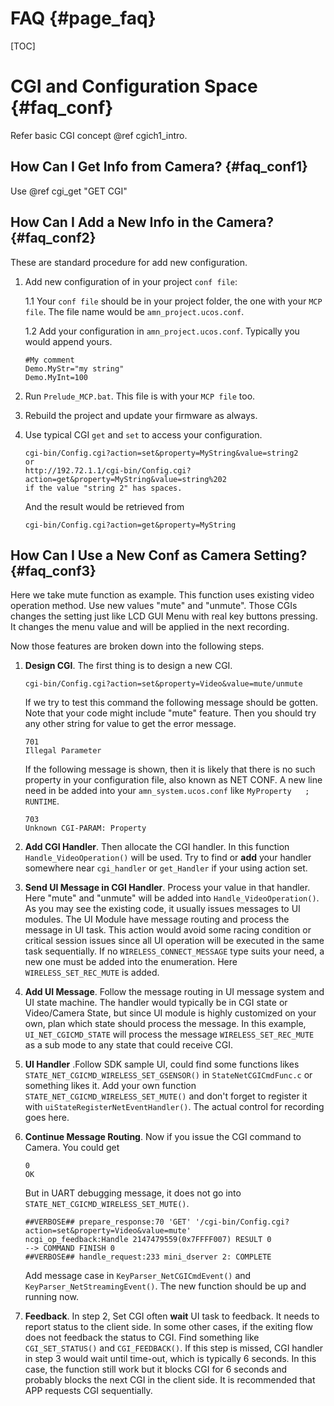 # FAQ {#page_faq}

[TOC]


CGI and Configuration Space    {#faq_conf}
==============================================================================
Refer basic CGI concept @ref cgich1_intro.


How Can I Get Info from Camera? {#faq_conf1}
-----------------
Use @ref cgi_get "GET CGI"


How Can I Add a New Info in the Camera? {#faq_conf2}
----------------

These are standard procedure for add new configuration.

1. Add new configuration of in your project `conf file`:

   1.1 Your `conf file` should be in your project folder, the one with your `MCP file`. The file name would be `amn_project.ucos.conf`.

   1.2 Add your configuration in `amn_project.ucos.conf`. Typically you would append yours.

   ```
   #My comment
   Demo.MyStr="my string"
   Demo.MyInt=100
   ```

2. Run `Prelude_MCP.bat`. This file is with your `MCP file` too.

3. Rebuild the project and update your firmware as always.

4. Use typical CGI `get` and `set` to access your configuration.

   ```
   cgi-bin/Config.cgi?action=set&property=MyString&value=string2
   or
   http://192.72.1.1/cgi-bin/Config.cgi?action=get&property=MyString&value=string%202
   if the value "string 2" has spaces.
   ```

   And the result would be retrieved from

   ```
   cgi-bin/Config.cgi?action=get&property=MyString
   ```



How Can I Use a New Conf as Camera Setting? {#faq_conf3}
----------------
Here we take mute function as example. This function uses existing video operation method. Use new values "mute" and "unmute". Those CGIs changes the setting just like LCD GUI Menu with real key buttons pressing. It changes the menu value and will be applied in the next recording.

Now those features are broken down into the following steps.
1. **Design CGI**. The first thing is to design a new CGI.
   ````
   cgi-bin/Config.cgi?action=set&property=Video&value=mute/unmute
   ````
   If we try to test this command the following message should be gotten. Note that your code might include "mute" feature. Then you should try any other string for value to get the error message.
   ````
   701
   Illegal Parameter
   ````
   If the following message is shown, then it is likely that there is no such property in your configuration file, also known as NET CONF. A new line need in be added into your `amn_system.ucos.conf` like `MyProperty   ; RUNTIME`.
   ````
   703
   Unknown CGI-PARAM: Property
   ````
2. **Add CGI Handler**. Then allocate the CGI handler. In this function `Handle_VideoOperation()` will be used. Try to find or **add** your handler somewhere near `cgi_handler` or `get_Handler` if your using action set.

3. **Send UI Message in CGI Handler**. Process your value in that handler. Here "mute" and "unmute" will be added into `Handle_VideoOperation()`.  As you may see the existing code, it usually issues messages to UI modules. The UI Module have message routing and process the message in UI task. This action would avoid some racing condition or critical session issues since all UI operation will be executed in the same task sequentially. 
   If no `WIRELESS_CONNECT_MESSAGE` type suits your need, a new one must be added into the enumeration. Here `WIRELESS_SET_REC_MUTE` is added.

4. **Add UI Message**. Follow the message routing in UI message system and UI state machine. The handler would typically be in CGI state or Video/Camera State, but since UI module is highly customized on your own, plan which state should process the message. In this example, `UI_NET_CGICMD_STATE` will process the message `WIRELESS_SET_REC_MUTE` as a sub mode to any state that could receive CGI.

5. **UI Handler** .Follow SDK sample UI, could find some functions likes `STATE_NET_CGICMD_WIRELESS_SET_GSENSOR()` in `StateNetCGICmdFunc.c` or something likes it. Add your own function `STATE_NET_CGICMD_WIRELESS_SET_MUTE()` and don't forget to register it with `uiStateRegisterNetEventHandler()`.  The actual control for recording goes here.

6. **Continue Message Routing**. Now if you issue the CGI command to Camera. You could get
   ````
   0
   OK
   ````
   But in UART debugging message, it does not go into `STATE_NET_CGICMD_WIRELESS_SET_MUTE()`. 
   ````
   ##VERBOSE## prepare_response:70 'GET' '/cgi-bin/Config.cgi?action=set&property=Video&value=mute' 
   ncgi_op_feedback:Handle 2147479559(0x7FFFF007) RESULT 0
   --> COMMAND FINISH 0
   ##VERBOSE## handle_request:233 mini_dserver 2: COMPLETE
   ````
   Add message case in `KeyParser_NetCGICmdEvent()` and `KeyParser_NetStreamingEvent()`. 
   The new function should be up and running now.

7. **Feedback**. In step 2, Set CGI often **wait** UI task to feedback. It needs to report status to the client side. In some other cases, if the exiting flow does not feedback the status to CGI. Find something like `CGI_SET_STATUS()` and `CGI_FEEDBACK()`. If this step is missed, CGI handler in step 3 would wait until time-out, which is typically 6 seconds. In this case, the function still work but it blocks CGI for 6 seconds and probably blocks the next CGI in the client side. It is recommended that APP requests CGI sequentially.

